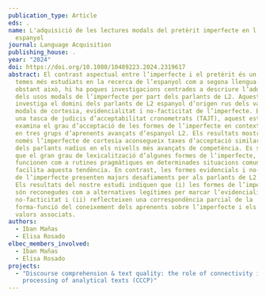 ```yaml
---
publication_type: Article
eds: .
name: L'adquisició de les lectures modals del pretèrit imperfecte en l'idioma L2
  espanyol
journal: Language Acquisition
publishing_house: .
year: "2024"
doi: https://doi.org/10.1080/10489223.2024.2319617
abstract: El contrast aspectual entre l’imperfecte i el pretèrit és un dels
  temes més estudiats en la recerca de l’espanyol com a segona llengua. No
  obstant això, hi ha poques investigacions centrades a descriure l’adquisició
  dels usos modals de l’imperfecte per part dels parlants de L2. Aquest article
  investiga el domini dels parlants de L2 espanyol d’origen rus dels valors
  modals de cortesia, evidencialitat i no-facticitat de l’imperfecte. Basat en
  una tasca de judicis d’acceptabilitat cronometrats (TAJT), aquest estudi
  examina el grau d’acceptació de les formes de l’imperfecte en contextos modals
  en tres grups d’aprenents avançats d’espanyol L2. Els resultats mostren que
  només l’imperfecte de cortesia aconsegueix taxes d’acceptació similars a les
  dels parlants nadius en els nivells més avançats de competència. Es suggereix
  que el gran grau de lexicalització d’algunes formes de l’imperfecte, que
  funcionen com a rutines pragmàtiques en determinades situacions comunicatives,
  facilita aquesta tendència. En contrast, les formes evidencials i no-factives
  de l’imperfecte presenten majors desafiaments per als parlants de L2 espanyol.
  Els resultats del nostre estudi indiquen que (i) les formes de l’imperfecte no
  són reconegudes com a alternatives legítimes per marcar l’evidencialitat i la
  no-facticitat i (ii) reflecteixen una correspondència parcial de la
  forma-funció del coneixement dels aprenents sobre l’imperfecte i els seus
  valors associats.
authors:
  - Iban Mañas
  - Elisa Rosado
elbec_members_involved:
  - Iban Mañas
  - Elisa Rosado
projects:
  - "Discourse comprehension & text quality: the role of connectivity in the
    processing of analytical texts (CCCP)"
---
```

